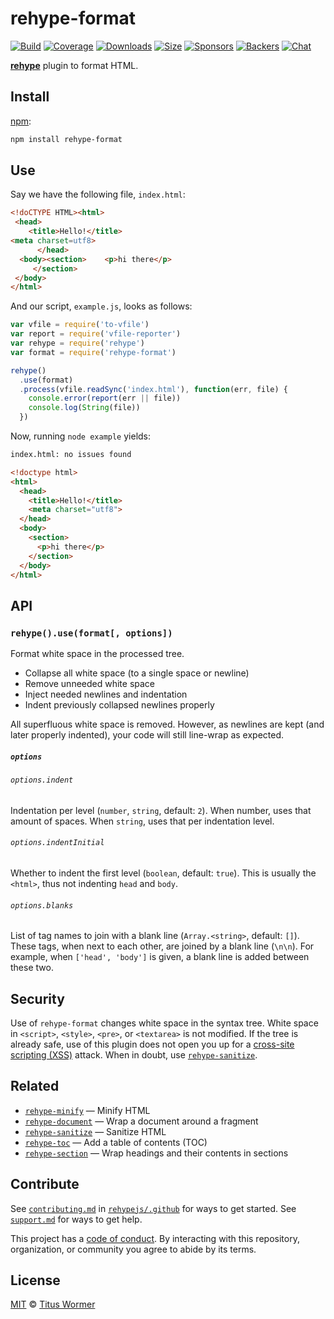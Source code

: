# rehype-format

[![Build][build-badge]][build]
[![Coverage][coverage-badge]][coverage]
[![Downloads][downloads-badge]][downloads]
[![Size][size-badge]][size]
[![Sponsors][sponsors-badge]][collective]
[![Backers][backers-badge]][collective]
[![Chat][chat-badge]][chat]

[**rehype**][rehype] plugin to format HTML.

## Install

[npm][]:

```sh
npm install rehype-format
```

## Use

Say we have the following file, `index.html`:

```html
<!doCTYPE HTML><html>
 <head>
    <title>Hello!</title>
<meta charset=utf8>
      </head>
  <body><section>    <p>hi there</p>
     </section>
 </body>
</html>
```

And our script, `example.js`, looks as follows:

```js
var vfile = require('to-vfile')
var report = require('vfile-reporter')
var rehype = require('rehype')
var format = require('rehype-format')

rehype()
  .use(format)
  .process(vfile.readSync('index.html'), function(err, file) {
    console.error(report(err || file))
    console.log(String(file))
  })
```

Now, running `node example` yields:

```txt
index.html: no issues found
```

```html
<!doctype html>
<html>
  <head>
    <title>Hello!</title>
    <meta charset="utf8">
  </head>
  <body>
    <section>
      <p>hi there</p>
    </section>
  </body>
</html>
```

## API

### `rehype().use(format[, options])`

Format white space in the processed tree.

*   Collapse all white space (to a single space or newline)
*   Remove unneeded white space
*   Inject needed newlines and indentation
*   Indent previously collapsed newlines properly

All superfluous white space is removed.
However, as newlines are kept (and later properly indented), your code will
still line-wrap as expected.

##### `options`

###### `options.indent`

Indentation per level (`number`, `string`, default: `2`).
When number, uses that amount of spaces.
When `string`, uses that per indentation level.

###### `options.indentInitial`

Whether to indent the first level (`boolean`, default: `true`).
This is usually the `<html>`, thus not indenting `head` and `body`.

###### `options.blanks`

List of tag names to join with a blank line (`Array.<string>`, default: `[]`).
These tags, when next to each other, are joined by a blank line (`\n\n`).
For example, when `['head', 'body']` is given, a blank line is added between
these two.

## Security

Use of `rehype-format` changes white space in the syntax tree.
White space in `<script>`, `<style>`, `<pre>`, or `<textarea>` is not modified.
If the tree is already safe, use of this plugin does not open you up for a
[cross-site scripting (XSS)][xss] attack.
When in doubt, use [`rehype-sanitize`][sanitize].

## Related

*   [`rehype-minify`](https://github.com/rehypejs/rehype-minify)
    — Minify HTML
*   [`rehype-document`](https://github.com/rehypejs/rehype-document)
    — Wrap a document around a fragment
*   [`rehype-sanitize`](https://github.com/rehypejs/rehype-sanitize)
    — Sanitize HTML
*   [`rehype-toc`](https://github.com/JS-DevTools/rehype-toc)
    — Add a table of contents (TOC)
*   [`rehype-section`](https://github.com/agentofuser/rehype-section)
    — Wrap headings and their contents in sections

## Contribute

See [`contributing.md`][contributing] in [`rehypejs/.github`][health] for ways
to get started.
See [`support.md`][support] for ways to get help.

This project has a [code of conduct][coc].
By interacting with this repository, organization, or community you agree to
abide by its terms.

## License

[MIT][license] © [Titus Wormer][author]

<!-- Definitions -->

[build-badge]: https://img.shields.io/travis/rehypejs/rehype-format.svg

[build]: https://travis-ci.org/rehypejs/rehype-format

[coverage-badge]: https://img.shields.io/codecov/c/github/rehypejs/rehype-format.svg

[coverage]: https://codecov.io/github/rehypejs/rehype-format

[downloads-badge]: https://img.shields.io/npm/dm/rehype-format.svg

[downloads]: https://www.npmjs.com/package/rehype-format

[size-badge]: https://img.shields.io/bundlephobia/minzip/rehype-format.svg

[size]: https://bundlephobia.com/result?p=rehype-format

[sponsors-badge]: https://opencollective.com/unified/sponsors/badge.svg

[backers-badge]: https://opencollective.com/unified/backers/badge.svg

[collective]: https://opencollective.com/unified

[chat-badge]: https://img.shields.io/badge/chat-spectrum-7b16ff.svg

[chat]: https://spectrum.chat/unified/rehype

[npm]: https://docs.npmjs.com/cli/install

[health]: https://github.com/rehypejs/.github

[contributing]: https://github.com/rehypejs/.github/blob/HEAD/contributing.md

[support]: https://github.com/rehypejs/.github/blob/HEAD/support.md

[coc]: https://github.com/rehypejs/.github/blob/HEAD/code-of-conduct.md

[license]: license

[author]: https://wooorm.com

[rehype]: https://github.com/rehypejs/rehype

[xss]: https://en.wikipedia.org/wiki/Cross-site_scripting

[sanitize]: https://github.com/rehypejs/rehype-sanitize
